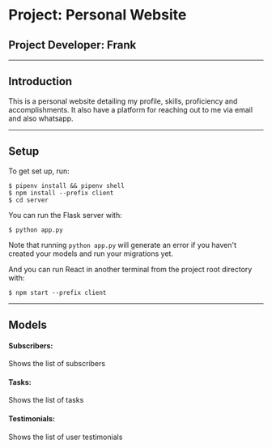 # Project: Personal Website

## Project Developer: Frank

---

## Introduction 

This is a personal website detailing my profile, skills, proficiency and accomplishments. It also have a platform for reaching out to me via email and also whatsapp. 

---

## Setup 

To get set up, run:

```console
$ pipenv install && pipenv shell
$ npm install --prefix client
$ cd server
```
You can run the Flask server with:

```console
$ python app.py
```

Note that running `python app.py` will generate an error if you haven't created
your models and run your migrations yet.

And you can run React in another terminal from the project root directory with:

```console
$ npm start --prefix client
```
---
## Models
#### Subscribers: 
Shows the list of subscribers

#### Tasks: 
Shows the list of tasks

#### Testimonials: 
Shows the list of user testimonials




